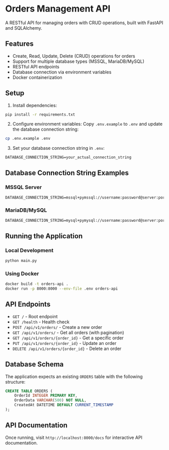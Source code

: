 # Orders Management API

A RESTful API for managing orders with CRUD operations, built with FastAPI and SQLAlchemy.

## Features

- Create, Read, Update, Delete (CRUD) operations for orders
- Support for multiple database types (MSSQL, MariaDB/MySQL)
- RESTful API endpoints
- Database connection via environment variables
- Docker containerization

## Setup

1. Install dependencies:
```bash
pip install -r requirements.txt
```

2. Configure environment variables:
Copy `.env.example` to `.env` and update the database connection string:
```bash
cp .env.example .env
```

3. Set your database connection string in `.env`:
```
DATABASE_CONNECTION_STRING=your_actual_connection_string
```

## Database Connection String Examples

### MSSQL Server
```
DATABASE_CONNECTION_STRING=mssql+pymssql://username:password@server:port/database
```

### MariaDB/MySQL
```
DATABASE_CONNECTION_STRING=mysql+pymysql://username:password@server:port/database
```

## Running the Application

### Local Development
```bash
python main.py
```

### Using Docker
```bash
docker build -t orders-api .
docker run -p 8000:8000 --env-file .env orders-api
```

## API Endpoints

- `GET /` - Root endpoint
- `GET /health` - Health check
- `POST /api/v1/orders/` - Create a new order
- `GET /api/v1/orders/` - Get all orders (with pagination)
- `GET /api/v1/orders/{order_id}` - Get a specific order
- `PUT /api/v1/orders/{order_id}` - Update an order
- `DELETE /api/v1/orders/{order_id}` - Delete an order

## Database Schema

The application expects an existing `ORDERS` table with the following structure:

```sql
CREATE TABLE ORDERS (
    OrderId INTEGER PRIMARY KEY,
    OrderData VARCHAR(500) NOT NULL,
    CreatedAt DATETIME DEFAULT CURRENT_TIMESTAMP
);
```

## API Documentation

Once running, visit `http://localhost:8000/docs` for interactive API documentation.